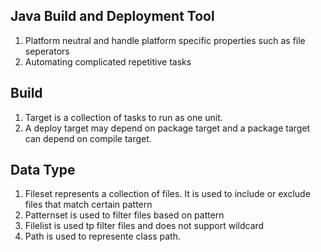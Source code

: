 ## Java Build and Deployment Tool ##

1. Platform neutral and handle platform specific properties such as file seperators
2. Automating complicated repetitive tasks

## Build ##

1. Target is a collection of tasks to run as one unit. 
2. A deploy target may depend on package target and a package target can depend on compile target. 

## Data Type ##

1. Fileset represents a collection of files. It is used to include or exclude files that match certain pattern
2. Patternset is used to filter files based on pattern
3. Filelist is used tp filter files and does not support wildcard
4. Path is used to represente class path.

